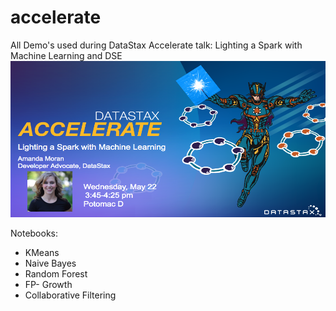 # accelerate
All Demo's used during DataStax Accelerate talk: Lighting a Spark with Machine Learning and DSE 
<img src="notebooks/images/titlePage.png" width="550" height="250">

Notebooks: 
* KMeans
* Naive Bayes
* Random Forest
* FP- Growth
* Collaborative Filtering

